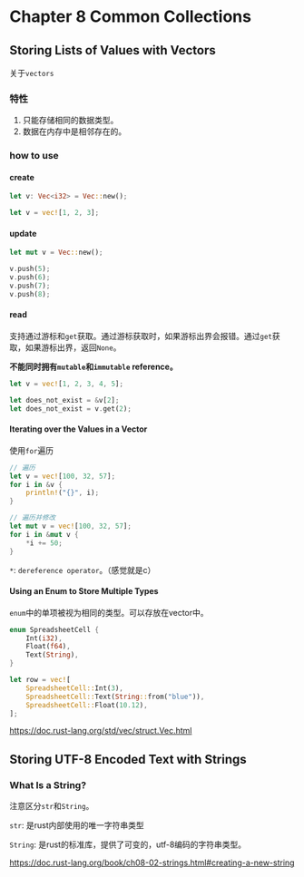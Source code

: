 # Chapter 8 Common Collections

## Storing Lists of Values with Vectors

关于`vectors`

### 特性

1. 只能存储相同的数据类型。
2. 数据在内存中是相邻存在的。

### how to use

#### create

```rs
let v: Vec<i32> = Vec::new();

let v = vec![1, 2, 3];

```

#### update

```rs
let mut v = Vec::new();

v.push(5);
v.push(6);
v.push(7);
v.push(8);
```

#### read

支持通过游标和`get`获取。通过游标获取时，如果游标出界会报错。通过`get`获取，如果游标出界，返回`None`。

__不能同时拥有`mutable`和`immutable` reference。__

```rust
let v = vec![1, 2, 3, 4, 5];

let does_not_exist = &v[2];
let does_not_exist = v.get(2);
```

#### Iterating over the Values in a Vector

使用`for`遍历

```rust
// 遍历
let v = vec![100, 32, 57];
for i in &v {
    println!("{}", i);
}

// 遍历并修改
let mut v = vec![100, 32, 57];
for i in &mut v {
    *i += 50;
}
```

`*`: `dereference operator`。（感觉就是c）

#### Using an Enum to Store Multiple Types

`enum`中的单项被视为相同的类型。可以存放在vector中。

```rust
enum SpreadsheetCell {
    Int(i32),
    Float(f64),
    Text(String),
}

let row = vec![
    SpreadsheetCell::Int(3),
    SpreadsheetCell::Text(String::from("blue")),
    SpreadsheetCell::Float(10.12),
];
```

https://doc.rust-lang.org/std/vec/struct.Vec.html


## Storing UTF-8 Encoded Text with Strings

### What Is a String?

注意区分`str`和`String`。

`str`: 是rust内部使用的唯一字符串类型

`String`: 是rust的标准库，提供了可变的，utf-8编码的字符串类型。

https://doc.rust-lang.org/book/ch08-02-strings.html#creating-a-new-string













